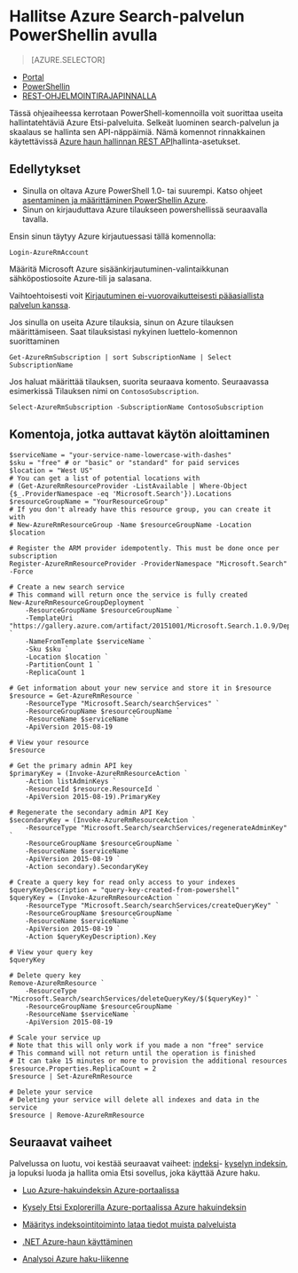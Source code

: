 <properties 
    pageTitle="Azure etsinnän hallinta ja Powershell-komentosarjojen | Microsoft Azure | Isännöityjen pilvipalvelussa haku" 
    description="Hallitse Azure Search-palvelun kanssa PowerShell-komentosarjojen. Luo tai päivitä Azure-hakupalvelun ja hallita Azure haun järjestelmänvalvojan näppäimet" 
    services="search" 
    documentationCenter="" 
    authors="seansaleh" 
    manager="mblythe" 
    editor=""
    tags="azure-resource-manager"/>

<tags 
    ms.service="search" 
    ms.devlang="na" 
    ms.workload="search" 
    ms.topic="article" 
    ms.tgt_pltfrm="powershell" 
    ms.date="08/15/2016" 
    ms.author="seasa"/>

# <a name="manage-your-azure-search-service-with-powershell"></a>Hallitse Azure Search-palvelun PowerShellin avulla
> [AZURE.SELECTOR]
- [Portal](search-manage.md)
- [PowerShellin](search-manage-powershell.md)
- [REST-OHJELMOINTIRAJAPINNALLA](search-get-started-management-api.md)

Tässä ohjeaiheessa kerrotaan PowerShell-komennoilla voit suorittaa useita hallintatehtäviä Azure Etsi-palveluita. Selkeät luominen search-palvelun ja skaalaus se hallinta sen API-näppäimiä.
Nämä komennot rinnakkainen käytettävissä [Azure haun hallinnan REST API](http://msdn.microsoft.com/library/dn832684.aspx)hallinta-asetukset.

## <a name="prerequisites"></a>Edellytykset
 
- Sinulla on oltava Azure PowerShell 1.0- tai suurempi. Katso ohjeet [asentaminen ja määrittäminen PowerShellin Azure](../powershell-install-configure.md).
- Sinun on kirjauduttava Azure tilaukseen powershellissä seuraavalla tavalla.

Ensin sinun täytyy Azure kirjautuessasi tällä komennolla:

    Login-AzureRmAccount

Määritä Microsoft Azure sisäänkirjautuminen-valintaikkunan sähköpostiosoite Azure-tili ja salasana.

Vaihtoehtoisesti voit [Kirjautuminen ei-vuorovaikutteisesti pääasiallista palvelun kanssa](../resource-group-authenticate-service-principal.md).

Jos sinulla on useita Azure tilauksia, sinun on Azure tilauksen määrittämiseen. Saat tilauksistasi nykyinen luettelo-komennon suorittaminen

    Get-AzureRmSubscription | sort SubscriptionName | Select SubscriptionName

Jos haluat määrittää tilauksen, suorita seuraava komento. Seuraavassa esimerkissä Tilauksen nimi on `ContosoSubscription`.

    Select-AzureRmSubscription -SubscriptionName ContosoSubscription

## <a name="commands-to-help-you-get-started"></a>Komentoja, jotka auttavat käytön aloittaminen

    $serviceName = "your-service-name-lowercase-with-dashes"
    $sku = "free" # or "basic" or "standard" for paid services
    $location = "West US"
    # You can get a list of potential locations with
    # (Get-AzureRmResourceProvider -ListAvailable | Where-Object {$_.ProviderNamespace -eq 'Microsoft.Search'}).Locations
    $resourceGroupName = "YourResourceGroup" 
    # If you don't already have this resource group, you can create it with 
    # New-AzureRmResourceGroup -Name $resourceGroupName -Location $location

    # Register the ARM provider idempotently. This must be done once per subscription
    Register-AzureRmResourceProvider -ProviderNamespace "Microsoft.Search" -Force

    # Create a new search service
    # This command will return once the service is fully created
    New-AzureRmResourceGroupDeployment `
        -ResourceGroupName $resourceGroupName `
        -TemplateUri "https://gallery.azure.com/artifact/20151001/Microsoft.Search.1.0.9/DeploymentTemplates/searchServiceDefaultTemplate.json" `
        -NameFromTemplate $serviceName `
        -Sku $sku `
        -Location $location `
        -PartitionCount 1 `
        -ReplicaCount 1
    
    # Get information about your new service and store it in $resource
    $resource = Get-AzureRmResource `
        -ResourceType "Microsoft.Search/searchServices" `
        -ResourceGroupName $resourceGroupName `
        -ResourceName $serviceName `
        -ApiVersion 2015-08-19
    
    # View your resource
    $resource
    
    # Get the primary admin API key
    $primaryKey = (Invoke-AzureRmResourceAction `
        -Action listAdminKeys `
        -ResourceId $resource.ResourceId `
        -ApiVersion 2015-08-19).PrimaryKey

    # Regenerate the secondary admin API Key
    $secondaryKey = (Invoke-AzureRmResourceAction `
        -ResourceType "Microsoft.Search/searchServices/regenerateAdminKey" `
        -ResourceGroupName $resourceGroupName `
        -ResourceName $serviceName `
        -ApiVersion 2015-08-19 `
        -Action secondary).SecondaryKey

    # Create a query key for read only access to your indexes
    $queryKeyDescription = "query-key-created-from-powershell"
    $queryKey = (Invoke-AzureRmResourceAction `
        -ResourceType "Microsoft.Search/searchServices/createQueryKey" `
        -ResourceGroupName $resourceGroupName `
        -ResourceName $serviceName `
        -ApiVersion 2015-08-19 `
        -Action $queryKeyDescription).Key
    
    # View your query key
    $queryKey

    # Delete query key
    Remove-AzureRmResource `
        -ResourceType "Microsoft.Search/searchServices/deleteQueryKey/$($queryKey)" `
        -ResourceGroupName $resourceGroupName `
        -ResourceName $serviceName `
        -ApiVersion 2015-08-19
        
    # Scale your service up
    # Note that this will only work if you made a non "free" service
    # This command will not return until the operation is finished
    # It can take 15 minutes or more to provision the additional resources
    $resource.Properties.ReplicaCount = 2
    $resource | Set-AzureRmResource
    
    # Delete your service
    # Deleting your service will delete all indexes and data in the service
    $resource | Remove-AzureRmResource
    
## <a name="next-steps"></a>Seuraavat vaiheet
    
Palvelussa on luotu, voi kestää seuraavat vaiheet: [indeksi](search-what-is-an-index.md)- [kyselyn indeksin](search-query-overview.md), ja lopuksi luoda ja hallita omia Etsi sovellus, joka käyttää Azure haku.

- [Luo Azure-hakuindeksin Azure-portaalissa](search-create-index-portal.md)

- [Kysely Etsi Explorerilla Azure-portaalissa Azure hakuindeksin](search-explorer.md)

- [Määritys indeksointitoiminto lataa tiedot muista palveluista](search-indexer-overview.md)

- [.NET Azure-haun käyttäminen](search-howto-dotnet-sdk.md)

- [Analysoi Azure haku-liikenne](search-traffic-analytics.md)
